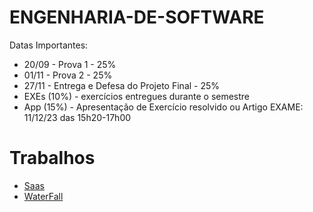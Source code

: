 # ENGENHARIA-DE-SOFTWARE
Datas Importantes:

- 20/09 - Prova 1 - 25%
- 01/11 - Prova 2 - 25%
- 27/11 - Entrega e Defesa do Projeto Final - 25%
- EXEs (10%) - exercícios entregues durante o semestre 
- App (15%) - Apresentação de Exercício resolvido ou Artigo 
EXAME: 11/12/23 das 15h20-17h00

# Trabalhos
- [Saas](Trabalhos/PesquisaSaaSBrasileiros/SaasSOFT003.pdf)
- [WaterFall](Trabalhos/Jogowaterfall/Game.md)
